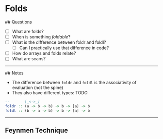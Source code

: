 # Folds

## Questions

- [ ] What are folds?
- [ ] When is something _foldable_?
- [ ] What is the difference between foldr and foldl?
  - [ ] Can I practically use that difference in code?
- [ ] How do arrays and folds relate?
- [ ] What are scans?

---

## Notes

- The difference between `foldr` and `foldl` is the associativity of evaluation (not the spine)
- They also have different types: TODO

```haskell
--       [_<->_]
foldr :: (a -> b -> b) -> b -> [a] -> b
foldl :: (b -> a -> b) -> b -> [a] -> b
```

---

## Feynmen Technique

